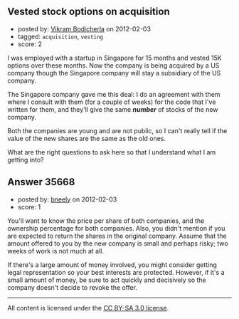 ## Vested stock options on acquisition

- posted by: [Vikram Bodicherla](https://stackexchange.com/users/-1/16164-vikram-bodicherla) on 2012-02-03
- tagged: `acquisition`, `vesting`
- score: 2

I was employed with a startup in Singapore for 15 months and vested 15K options over these months. Now the company is being acquired by a US company though the Singapore company will stay a subsidiary of the US company.

The Singapore company gave me this deal: I do an agreement with them where I consult with them (for a couple of weeks) for the code that I've written for them, and they'll give the same ***number*** of stocks of the new company.

Both the companies are young and are not public, so I can't really tell if the value of the new shares are the same as the old ones. 

What are the right questions to ask here so that I understand what I am getting into?


## Answer 35668

- posted by: [bneely](https://stackexchange.com/users/-1/14957-bneely) on 2012-02-03
- score: 1

You'll want to know the price per share of both companies, and the ownership percentage for both companies. Also, you didn't mention if you are expected to return the shares in the original company. Assume that the amount offered to you by the new company is small and perhaps risky; two weeks of work is not much at all.

If there's a large amount of money involved, you might consider getting legal representation so your best interests are protected. However, if it's a small amount of money, be sure to act quickly and decisively so the company doesn't decide to revoke the offer.



---

All content is licensed under the [CC BY-SA 3.0 license](https://creativecommons.org/licenses/by-sa/3.0/).

